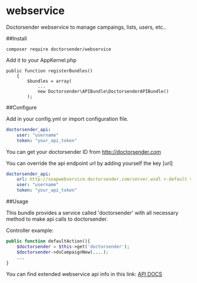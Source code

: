 webservice
==========

Doctorsender webservice to manage campaings, lists, users, etc..

##Install

```
composer require doctorsender/webservice
```

Add it to your AppKernel.php

```
public function registerBundles()
    {
        $bundles = array(
            ...
            new Doctorsender\APIBundle\DoctorsenderAPIBundle()
        );
```

##Configure

Add in your config.yml or import configuration file.

```yml
doctorsender_api:
    user: "username"
    token: "your_api_token"
```

You can get your doctorsender ID from http://doctorsender.com

You can override the api endpoint url by adding yourself the key [url]

```yml
doctorsender_api:
    url: http://soapwebservice.doctorsender.com/server.wsdl <-default value
    user: "username"
    token: "your_api_token"
```

##Usage

This bundle provides a service called 'doctorsender' with all necessary method to make api calls to doctorsender.

Controller example:

```php
public function defaultAction(){
    $doctorsender = $this->get('doctorsender');
    $doctorsender->dsCampaignNew(....);
    ...
}
```

You can find extended webservice api info in this link:  [API DOCS](http://soapwebservice.doctorsender.com/doxy/html/index.html)
